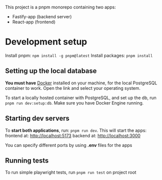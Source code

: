 This project is a pnpm monorepo containing two apps:
- Fastify-app (backend server)
- React-app (frontend)

# Development setup
Install pnpm: ```npm install -g pnpm@latest```
Install packages: ```pnpm install```

## Setting up the local database
**You must have** [Docker](https://docs.docker.com/get-docker/ "Get Docker") installed on your machine, for the local
PostgreSQL container to work. Open the link and select your operating system.

To start a locally hosted container with PostgreSQL,
and set up the db, run ```pnpm run dev:setup:db```. Make sure you have Docker Engine running.

## Starting dev servers
To **start both applications**, run: ```pnpm run dev```.
This will start the apps:
frontend at: [http://localhost:5173](http://localhost:5173 "http://localhost:5173")
backend at: [http://localhost:3000](http://localhost:3000 "http://localhost:3000")

You can specify different ports by using **.env** files for the apps

## Running tests
To run simple playwright tests, run ```pnpm run test``` on project root

